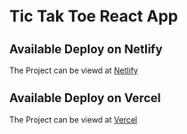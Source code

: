 # Tic Tak Toe React App

## Available Deploy on Netlify

The Project can be viewd at [Netlify]()

## Available Deploy on Vercel

The Project can be viewd at [Vercel]()
